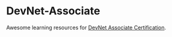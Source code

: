 # DevNet-Associate
Awesome learning resources for [DevNet Associate Certification](https://developer.cisco.com/certification/exam-topic-associate/).
